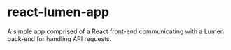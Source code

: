 # react-lumen-app
A simple app comprised of a React front-end communicating with a Lumen back-end for handling API requests.
